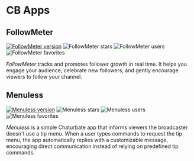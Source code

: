 # CB Apps

## FollowMeter

[![FollowMeter version][followmeter-version-badge]][followmeter-app-link] ![FollowMeter stars][followmeter-stars-badge] ![FollowMeter users][followmeter-users-badge] ![FollowMeter favorites][followmeter-favs-badge]

_FollowMeter_ tracks and promotes follower growth in real time. It helps you engage your audience, celebrate new followers, and gently encourage viewers to follow your channel.

[followmeter-version-badge]: https://img.shields.io/badge/dynamic/json?url=https%3A%2F%2Fdirectory-live.cb.dev%2Fapi%2Fapp%2F4fc060e7-0000-0000-0000-000000000000&query=latest.version&style=flat&label=version&color=brightgreen
[followmeter-users-badge]: https://img.shields.io/badge/dynamic/json?url=https%3A%2F%2Fdirectory-live.cb.dev%2Fapi%2Fapp%2F4fc060e7-0000-0000-0000-000000000000&query=currentUsers&style=flat&label=users&color=blue
[followmeter-stars-badge]: https://img.shields.io/badge/dynamic/json?url=https%3A%2F%2Fdirectory-live.cb.dev%2Fapi%2Fapp%2F4fc060e7-0000-0000-0000-000000000000%2Freviews&query=app.ratingAvg&suffix=%2F5&style=flat&label=stars&color=yellow
[followmeter-favs-badge]: https://img.shields.io/badge/dynamic/json?url=https%3A%2F%2Fdirectory-live.cb.dev%2Fapi%2Fapp%2F4fc060e7-0000-0000-0000-000000000000&query=numFavorites&style=flat&label=favorites&color=orangered

[followmeter-app-link]: https://chaturbate.com/v2apps/apps/4fc060e7-followmeter

## Menuless

[![Menuless version][menuless-version-badge]][menuless-app-link] ![Menuless stars][menuless-stars-badge] ![Menuless users][menuless-users-badge] ![Menuless favorites][menuless-favs-badge]

_Menuless_ is a simple Chaturbate app that informs viewers the broadcaster doesn't use a tip menu. When a user types commands to request the tip menu, the app automatically replies with a customizable message, encouraging direct communication instead of relying on predefined tip commands.

[menuless-version-badge]: https://img.shields.io/badge/dynamic/json?url=https%3A%2F%2Fdirectory-live.cb.dev%2Fapi%2Fapp%2F3341b550-0000-0000-0000-000000000000&query=latest.version&style=flat&label=version&color=brightgreen
[menuless-users-badge]: https://img.shields.io/badge/dynamic/json?url=https%3A%2F%2Fdirectory-live.cb.dev%2Fapi%2Fapp%2F3341b550-0000-0000-0000-000000000000&query=currentUsers&style=flat&label=users&color=blue
[menuless-stars-badge]: https://img.shields.io/badge/dynamic/json?url=https%3A%2F%2Fdirectory-live.cb.dev%2Fapi%2Fapp%2F3341b550-0000-0000-0000-000000000000%2Freviews&query=app.ratingAvg&suffix=%2F5&style=flat&label=stars&color=yellow
[menuless-favs-badge]: https://img.shields.io/badge/dynamic/json?url=https%3A%2F%2Fdirectory-live.cb.dev%2Fapi%2Fapp%2F3341b550-0000-0000-0000-000000000000&query=numFavorites&style=flat&label=favorites&color=orangered
[menuless-app-link]: https://chaturbate.com/v2apps/apps/3341b550-menuless
